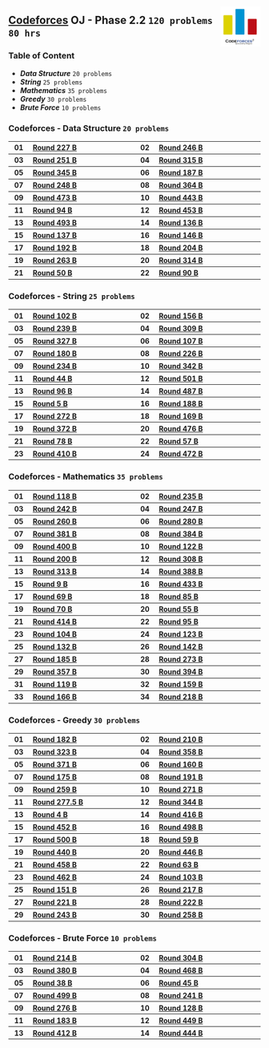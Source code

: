 <img align="right" width="80" src="/logos/codeforces.jpg"></img></a>

## [Codeforces](https://codeforces.com/) OJ - Phase 2.2 `120 problems` `80 hrs`

### Table of Content

- ***Data Structure*** `20 problems`
- ***String***         `25 problems`
- ***Mathematics***    `35 problems`
- ***Greedy***         `30 problems`
- ***Brute Force***    `10 problems`

### Codeforces - Data Structure `20 problems`

<table>
    <tbody>
        <tr>
<th align="center" width="50px">01</th><th align="left" width="550px"><a href="https://codeforces.com/problemset/problem/387/B">Round 227 B</a></th>
<th align="center" width="50px">02</th><th align="left" width="550px"><a href="https://codeforces.com/problemset/problem/432/B">Round 246 B</a></th>
        </tr>
        <tr>
<th align="center" width="50px">03</th><th align="left" width="550px"><a href="https://codeforces.com/problemset/problem/439/B">Round 251 B</a></th>
<th align="center" width="50px">04</th><th align="left" width="550px"><a href="https://codeforces.com/problemset/problem/569/B">Round 315 B</a></th>
        </tr>
        <tr>
<th align="center" width="50px">05</th><th align="left" width="550px"><a href="https://codeforces.com/problemset/problem/651/B">Round 345 B</a></th>
<th align="center" width="50px">06</th><th align="left" width="550px"><a href="https://codeforces.com/problemset/problem/315/B">Round 187 B</a></th>
        </tr>
        <tr>
<th align="center" width="50px">07</th><th align="left" width="550px"><a href="https://codeforces.com/problemset/problem/433/B">Round 248 B</a></th>
<th align="center" width="50px">08</th><th align="left" width="550px"><a href="https://codeforces.com/problemset/problem/701/B">Round 364 B</a></th>
        </tr>
        <tr>
<th align="center" width="50px">09</th><th align="left" width="550px"><a href="https://codeforces.com/problemset/problem/959/B">Round 473 B</a></th>
<th align="center" width="50px">10</th><th align="left" width="550px"><a href="https://codeforces.com/problemset/problem/879/B">Round 443 B</a></th>
        </tr>
        <tr>
<th align="center" width="50px">11</th><th align="left" width="550px"><a href="https://codeforces.com/problemset/problem/129/B">Round 94 B</a></th>
<th align="center" width="50px">12</th><th align="left" width="550px"><a href="https://codeforces.com/problemset/problem/902/B">Round 453 B</a></th>
        </tr>
        <tr>
<th align="center" width="50px">13</th><th align="left" width="550px"><a href="https://codeforces.com/problemset/problem/998/B">Round 493 B</a></th>
<th align="center" width="50px">14</th><th align="left" width="550px"><a href="https://codeforces.com/problemset/problem/221/B">Round 136 B</a></th>
        </tr>
        <tr>
<th align="center" width="50px">15</th><th align="left" width="550px"><a href="https://codeforces.com/problemset/problem/222/B">Round 137 B</a></th>
<th align="center" width="50px">16</th><th align="left" width="550px"><a href="https://codeforces.com/problemset/problem/236/B">Round 146 B</a></th>
        </tr>
        <tr>
<th align="center" width="50px">17</th><th align="left" width="550px"><a href="https://codeforces.com/problemset/problem/330/B">Round 192 B</a></th>
<th align="center" width="50px">18</th><th align="left" width="550px"><a href="https://codeforces.com/problemset/problem/352/B">Round 204 B</a></th>
        </tr>
        <tr>
<th align="center" width="50px">19</th><th align="left" width="550px"><a href="https://codeforces.com/problemset/problem/462/B">Round 263 B</a></th>
<th align="center" width="50px">20</th><th align="left" width="550px"><a href="https://codeforces.com/problemset/problem/567/B">Round 314 B</a></th>
        </tr>
        <tr>
<th align="center" width="50px">21</th><th align="left" width="550px"><a href="https://codeforces.com/problemset/problem/54/B">Round 50 B</a></th>
<th align="center" width="50px">22</th><th align="left" width="550px"><a href="https://codeforces.com/problemset/problem/119/B">Round 90 B</a></th>
        </tr>
    </tbody>
</table>

### Codeforces - String `25 problems`

<table>
    <tbody>
        <tr>
<th align="center" width="50px">01</th><th align="left" width="550px"><a href="https://codeforces.com/problemset/problem/143/B">Round 102 B</a></th>
<th align="center" width="50px">02</th><th align="left" width="550px"><a href="https://codeforces.com/problemset/problem/255/B">Round 156 B</a></th>
        </tr>
        <tr>
<th align="center" width="50px">03</th><th align="left" width="550px"><a href="https://codeforces.com/problemset/problem/408/B">Round 239 B</a></th>
<th align="center" width="50px">04</th><th align="left" width="550px"><a href="https://codeforces.com/problemset/problem/554/B">Round 309 B</a></th>
        </tr>
        <tr>
<th align="center" width="50px">05</th><th align="left" width="550px"><a href="https://codeforces.com/problemset/problem/591/B">Round 327 B</a></th>
<th align="center" width="50px">06</th><th align="left" width="550px"><a href="https://codeforces.com/problemset/problem/151/B">Round 107 B</a></th>
        </tr>
        <tr>
<th align="center" width="50px">07</th><th align="left" width="550px"><a href="https://codeforces.com/problemset/problem/298/B">Round 180 B</a></th>
<th align="center" width="50px">08</th><th align="left" width="550px"><a href="https://codeforces.com/problemset/problem/385/B">Round 226 B</a></th>
        </tr>
        <tr>
<th align="center" width="50px">09</th><th align="left" width="550px"><a href="https://codeforces.com/problemset/problem/400/B">Round 234 B</a></th>
<th align="center" width="50px">10</th><th align="left" width="550px"><a href="https://codeforces.com/problemset/problem/625/B">Round 342 B</a></th>
        </tr>
        <tr>
<th align="center" width="50px">11</th><th align="left" width="550px"><a href="https://codeforces.com/problemset/problem/47/B">Round 44 B</a></th>
<th align="center" width="50px">12</th><th align="left" width="550px"><a href="https://codeforces.com/problemset/problem/1015/B">Round 501 B</a></th>
        </tr>
        <tr>
<th align="center" width="50px">13</th><th align="left" width="550px"><a href="https://codeforces.com/problemset/problem/133/B">Round 96 B</a></th>
<th align="center" width="50px">14</th><th align="left" width="550px"><a href="https://codeforces.com/problemset/problem/989/B">Round 487 B</a></th>
        </tr>
        <tr>
<th align="center" width="50px">15</th><th align="left" width="550px"><a href="https://codeforces.com/problemset/problem/5/B">Round 5 B</a></th>
<th align="center" width="50px">16</th><th align="left" width="550px"><a href="https://codeforces.com/problemset/problem/318/B">Round 188 B</a></th>
        </tr>
        <tr>
<th align="center" width="50px">17</th><th align="left" width="550px"><a href="https://codeforces.com/problemset/problem/476/B">Round 272 B</a></th>
<th align="center" width="50px">18</th><th align="left" width="550px"><a href="https://codeforces.com/problemset/problem/276/B">Round 169 B</a></th>
        </tr>
        <tr>
<th align="center" width="50px">19</th><th align="left" width="550px"><a href="https://codeforces.com/problemset/problem/716/B">Round 372 B</a></th>
<th align="center" width="50px">20</th><th align="left" width="550px"><a href="https://codeforces.com/problemset/problem/965/B">Round 476 B</a></th>
        </tr>
        <tr>
<th align="center" width="50px">21</th><th align="left" width="550px"><a href="https://codeforces.com/problemset/problem/99/B">Round 78 B</a></th>
<th align="center" width="50px">22</th><th align="left" width="550px"><a href="https://codeforces.com/problemset/problem/61/B">Round 57 B</a></th>
        </tr>
        <tr>
<th align="center" width="50px">23</th><th align="left" width="550px"><a href="https://codeforces.com/problemset/problem/798/B">Round 410 B</a></th>
<th align="center" width="50px">24</th><th align="left" width="550px"><a href="https://codeforces.com/problemset/problem/957/B">Round 472 B</a></th>
        </tr>
    </tbody>
</table>

### Codeforces - Mathematics `35 problems`

<table>
    <tbody>
        <tr>
<th align="center" width="50px">01</th><th align="left" width="550px"><a href="https://codeforces.com/problemset/problem/186/B">Round 118 B</a></th>
<th align="center" width="50px">02</th><th align="left" width="550px"><a href="https://codeforces.com/problemset/problem/401/B">Round 235 B</a></th>
        </tr>
        <tr>
<th align="center" width="50px">03</th><th align="left" width="550px"><a href="https://codeforces.com/problemset/problem/424/B">Round 242 B</a></th>
<th align="center" width="50px">04</th><th align="left" width="550px"><a href="https://codeforces.com/problemset/problem/431/B">Round 247 B</a></th>
        </tr>
        <tr>
<th align="center" width="50px">05</th><th align="left" width="550px"><a href="https://codeforces.com/problemset/problem/456/B">Round 260 B</a></th>
<th align="center" width="50px">06</th><th align="left" width="550px"><a href="https://codeforces.com/problemset/problem/492/B">Round 280 B</a></th>
        </tr>
        <tr>
<th align="center" width="50px">07</th><th align="left" width="550px"><a href="https://codeforces.com/problemset/problem/740/B">Round 381 B</a></th>
<th align="center" width="50px">08</th><th align="left" width="550px"><a href="https://codeforces.com/problemset/problem/743/B">Round 384 B</a></th>
        </tr>
        <tr>
<th align="center" width="50px">09</th><th align="left" width="550px"><a href="https://codeforces.com/problemset/problem/776/B">Round 400 B</a></th>
<th align="center" width="50px">10</th><th align="left" width="550px"><a href="https://codeforces.com/problemset/problem/194/B">Round 122 B</a></th>
        </tr>
        <tr>
<th align="center" width="50px">11</th><th align="left" width="550px"><a href="https://codeforces.com/problemset/problem/344/B">Round 200 B</a></th>
<th align="center" width="50px">12</th><th align="left" width="550px"><a href="https://codeforces.com/problemset/problem/552/B">Round 308 B</a></th>
        </tr>
        <tr>
<th align="center" width="50px">13</th><th align="left" width="550px"><a href="https://codeforces.com/problemset/problem/560/B">Round 313 B</a></th>
<th align="center" width="50px">14</th><th align="left" width="550px"><a href="https://codeforces.com/problemset/problem/749/B">Round 388 B</a></th>
        </tr>
        <tr>
<th align="center" width="50px">15</th><th align="left" width="550px"><a href="https://codeforces.com/problemset/problem/9/B">Round 9 B</a></th>
<th align="center" width="50px">16</th><th align="left" width="550px"><a href="https://codeforces.com/problemset/problem/854/B">Round 433 B</a></th>
        </tr>
        <tr>
<th align="center" width="50px">17</th><th align="left" width="550px"><a href="https://codeforces.com/problemset/problem/80/B">Round 69 B</a></th>
<th align="center" width="50px">18</th><th align="left" width="550px"><a href="https://codeforces.com/problemset/problem/112/B">Round 85 B</a></th>
        </tr>
        <tr>
<th align="center" width="50px">19</th><th align="left" width="550px"><a href="https://codeforces.com/problemset/problem/78/B">Round 70 B</a></th>
<th align="center" width="50px">20</th><th align="left" width="550px"><a href="https://codeforces.com/problemset/problem/59/B">Round 55 B</a></th>
        </tr>
        <tr>
<th align="center" width="50px">21</th><th align="left" width="550px"><a href="https://codeforces.com/problemset/problem/794/B">Round 414 B</a></th>
<th align="center" width="50px">22</th><th align="left" width="550px"><a href="https://codeforces.com/problemset/problem/131/B">Round 95 B</a></th>
        </tr>
        <tr>
<th align="center" width="50px">23</th><th align="left" width="550px"><a href="https://codeforces.com/problemset/problem/146/B">Round 104 B</a></th>
<th align="center" width="50px">24</th><th align="left" width="550px"><a href="https://codeforces.com/problemset/problem/195/B">Round 123 B</a></th>
        </tr>
        <tr>
<th align="center" width="50px">25</th><th align="left" width="550px"><a href="https://codeforces.com/problemset/problem/215/B">Round 132 B</a></th>
<th align="center" width="50px">26</th><th align="left" width="550px"><a href="https://codeforces.com/problemset/problem/230/B">Round 142 B</a></th>
        </tr>
        <tr>
<th align="center" width="50px">27</th><th align="left" width="550px"><a href="https://codeforces.com/problemset/problem/312/B">Round 185 B</a></th>
<th align="center" width="50px">28</th><th align="left" width="550px"><a href="https://codeforces.com/problemset/problem/478/B">Round 273 B</a></th>
        </tr>
        <tr>
<th align="center" width="50px">29</th><th align="left" width="550px"><a href="https://codeforces.com/problemset/problem/681/B">Round 357 B</a></th>
<th align="center" width="50px">30</th><th align="left" width="550px"><a href="https://codeforces.com/problemset/problem/761/B">Round 394 B</a></th>
        </tr>
        <tr>
<th align="center" width="50px">31</th><th align="left" width="550px"><a href="https://codeforces.com/problemset/problem/189/B">Round 119 B</a></th>
<th align="center" width="50px">32</th><th align="left" width="550px"><a href="https://codeforces.com/problemset/problem/257/B">Round 159 B</a></th>
        </tr>
        <tr>
<th align="center" width="50px">33</th><th align="left" width="550px"><a href="https://codeforces.com/problemset/problem/271/B">Round 166 B</a></th>
<th align="center" width="50px">34</th><th align="left" width="550px"><a href="https://codeforces.com/problemset/problem/371/B">Round 218 B</a></th>
        </tr>
    </tbody>
</table>

### Codeforces - Greedy `30 problems`

<table>
    <tbody>
        <tr>
<th align="center" width="50px">01</th><th align="left" width="550px"><a href="https://codeforces.com/problemset/problem/302/B">Round 182 B</a></th>
<th align="center" width="50px">02</th><th align="left" width="550px"><a href="https://codeforces.com/problemset/problem/361/B">Round 210 B</a></th>
        </tr>
        <tr>
<th align="center" width="50px">03</th><th align="left" width="550px"><a href="https://codeforces.com/problemset/problem/583/B">Round 323 B</a></th>
<th align="center" width="50px">04</th><th align="left" width="550px"><a href="https://codeforces.com/problemset/problem/682/B">Round 358 B</a></th>
        </tr>
        <tr>
<th align="center" width="50px">05</th><th align="left" width="550px"><a href="https://codeforces.com/problemset/problem/714/B">Round 371 B</a></th>
<th align="center" width="50px">06</th><th align="left" width="550px"><a href="https://codeforces.com/problemset/problem/262/B">Round 160 B</a></th>
        </tr>
        <tr>
<th align="center" width="50px">07</th><th align="left" width="550px"><a href="https://codeforces.com/problemset/problem/285/B">Round 175 B</a></th>
<th align="center" width="50px">08</th><th align="left" width="550px"><a href="https://codeforces.com/problemset/problem/327/B">Round 191 B</a></th>
        </tr>
        <tr>
<th align="center" width="50px">09</th><th align="left" width="550px"><a href="https://codeforces.com/problemset/problem/454/B">Round 259 B</a></th>
<th align="center" width="50px">10</th><th align="left" width="550px"><a href="https://codeforces.com/problemset/problem/474/B">Round 271 B</a></th>
        </tr>
        <tr>
<th align="center" width="50px">11</th><th align="left" width="550px"><a href="https://codeforces.com/problemset/problem/489/B">Round 277.5 B</a></th>
<th align="center" width="50px">12</th><th align="left" width="550px"><a href="https://codeforces.com/problemset/problem/631/B">Round 344 B</a></th>
        </tr>
        <tr>
<th align="center" width="50px">13</th><th align="left" width="550px"><a href="https://codeforces.com/problemset/problem/4/B">Round 4 B</a></th>
<th align="center" width="50px">14</th><th align="left" width="550px"><a href="https://codeforces.com/problemset/problem/811/B">Round 416 B</a></th>
        </tr>
        <tr>
<th align="center" width="50px">15</th><th align="left" width="550px"><a href="https://codeforces.com/problemset/problem/899/B">Round 452 B</a></th>
<th align="center" width="50px">16</th><th align="left" width="550px"><a href="https://codeforces.com/problemset/problem/1006/B">Round 498 B</a></th>
        </tr>
        <tr>
<th align="center" width="50px">17</th><th align="left" width="550px"><a href="https://codeforces.com/problemset/problem/1013/B">Round 500 B</a></th>
<th align="center" width="50px">18</th><th align="left" width="550px"><a href="https://codeforces.com/problemset/problem/63/B">Round 59 B</a></th>
        </tr>
        <tr>
<th align="center" width="50px">19</th><th align="left" width="550px"><a href="https://codeforces.com/problemset/problem/872/B">Round 440 B</a></th>
<th align="center" width="50px">20</th><th align="left" width="550px"><a href="https://codeforces.com/problemset/problem/892/B">Round 446 B</a></th>
        </tr>
        <tr>
<th align="center" width="50px">21</th><th align="left" width="550px"><a href="https://codeforces.com/problemset/problem/914/B">Round 458 B</a></th>
<th align="center" width="50px">22</th><th align="left" width="550px"><a href="https://codeforces.com/problemset/problem/69/B">Round 63 B</a></th>
        </tr>
        <tr>
<th align="center" width="50px">23</th><th align="left" width="550px"><a href="https://codeforces.com/problemset/problem/934/B">Round 462 B</a></th>
<th align="center" width="50px">24</th><th align="left" width="550px"><a href="https://codeforces.com/problemset/problem/144/B">Round 103 B</a></th>
        </tr>
        <tr>
<th align="center" width="50px">25</th><th align="left" width="550px"><a href="https://codeforces.com/problemset/problem/246/B">Round 151 B</a></th>
<th align="center" width="50px">26</th><th align="left" width="550px"><a href="https://codeforces.com/problemset/problem/370/B">Round 217 B</a></th>
        </tr>
        <tr>
<th align="center" width="50px">27</th><th align="left" width="550px"><a href="https://codeforces.com/problemset/problem/376/B">Round 221 B</a></th>
<th align="center" width="50px">28</th><th align="left" width="550px"><a href="https://codeforces.com/problemset/problem/378/B">Round 222 B</a></th>
        </tr>
        <tr>
<th align="center" width="50px">29</th><th align="left" width="550px"><a href="https://codeforces.com/problemset/problem/426/B">Round 243 B</a></th>
<th align="center" width="50px">30</th><th align="left" width="550px"><a href="https://codeforces.com/problemset/problem/451/B">Round 258 B</a></th>
        </tr>
    </tbody>
</table>

### Codeforces - Brute Force `10 problems`

<table>
    <tbody>
        <tr>
<th align="center" width="50px">01</th><th align="left" width="550px"><a href="https://codeforces.com/problemset/problem/366/B">Round 214 B</a></th>
<th align="center" width="50px">02</th><th align="left" width="550px"><a href="https://codeforces.com/problemset/problem/546/B">Round 304 B</a></th>
        </tr>
        <tr>
<th align="center" width="50px">03</th><th align="left" width="550px"><a href="https://codeforces.com/problemset/problem/738/B">Round 380 B</a></th>
<th align="center" width="50px">04</th><th align="left" width="550px"><a href="https://codeforces.com/problemset/problem/931/B">Round 468 B</a></th>
        </tr>
        <tr>
<th align="center" width="50px">05</th><th align="left" width="550px"><a href="https://codeforces.com/problemset/problem/38/B">Round 38 B</a></th>
<th align="center" width="50px">06</th><th align="left" width="550px"><a href="https://codeforces.com/problemset/problem/48/B">Round 45 B</a></th>
        </tr>
        <tr>
<th align="center" width="50px">07</th><th align="left" width="550px"><a href="https://codeforces.com/problemset/problem/1011/B">Round 499 B</a></th>
<th align="center" width="50px">08</th><th align="left" width="550px"><a href="https://codeforces.com/problemset/problem/416/B">Round 241 B</a></th>
        </tr>
        <tr>
<th align="center" width="50px">09</th><th align="left" width="550px"><a href="https://codeforces.com/problemset/problem/485/B">Round 276 B</a></th>
<th align="center" width="50px">10</th><th align="left" width="550px"><a href="https://codeforces.com/problemset/problem/203/B">Round 128 B</a></th>
        </tr>
        <tr>
<th align="center" width="50px">11</th><th align="left" width="550px"><a href="https://codeforces.com/problemset/problem/304/B">Round 183 B</a></th>
<th align="center" width="50px">12</th><th align="left" width="550px"><a href="https://codeforces.com/problemset/problem/897/B">Round 449 B</a></th>
        </tr>
        <tr>
<th align="center" width="50px">13</th><th align="left" width="550px"><a href="https://codeforces.com/problemset/problem/807/B">Round 412 B</a></th>
<th align="center" width="50px">14</th><th align="left" width="550px"><a href="https://codeforces.com/problemset/problem/887/B">Round 444 B</a></th>
        </tr>
    </tbody>
</table>
